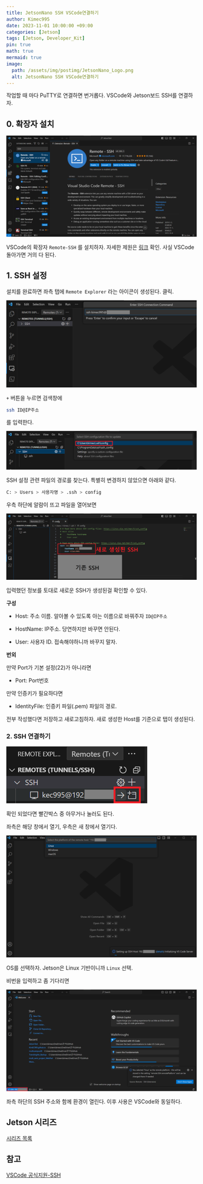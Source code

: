 ```yaml
---
title: JetsonNano SSH VSCode연결하기 
author: Kimec995
date: 2023-11-01 10:00:00 +09:00
categories: [Jetson]
tags: [Jetson, Developer_Kit]
pin: true
math: true
mermaid: true
image: 
  path: /assets/img/postimg/JetsonNano_Logo.png
  alt: JetsonNano SSH VSCode연결하기 
---
```


작업할 때 마다 PuTTY로 연결하면 번거롭다. VSCode와 Jetson보드 SSH를 연결하자.

## 0. 확장자 설치

![image.png](\assets\img\postimg\Jetson\Jetson_Nano_21.png)

VSCode의 확장자 `Remote-SSH` 를 설치하자. 자세한 제원은 [링크](https://code.visualstudio.com/docs/remote/ssh) 확인. 사실 VSCode 돌아가면 거의 다 된다.

## 1. SSH 설정

설치를 완료하면 좌측 탭에 `Remote Explorer` 라는 아이콘이 생성된다. 클릭.

![image.png](\assets\img\postimg\Jetson\Jetson_Nano_22.png)

`+` 버튼을 누르면 검색창에

```bash
ssh ID@IP주소
```

를 입력한다.

![image.png](\assets\img\postimg\Jetson\Jetson_Nano_23.png)

SSH 설정 관련 파일의 경로를 찾는다. 특별히 변경하지 않았으면 아래와 같다.

```bash
C: > Users > 사용자명 > .ssh > config
```

우측 하단에 알람이 뜨고 파일을 열어보면

![image.png](\assets\img\postimg\Jetson\Jetson_Nano_24.png)

입력했던 정보를 토대로 새로운 SSH가 생성된걸 확인할 수 있다.

**구성**

- Host: 주소 이름. 알아볼 수 있도록 아는 이름으로 바꿔주자 `ID@IP주소`

- HostName: IP주소. 당연하지만 바꾸면 안된다.

- User: 사용자 ID. 접속해야하니까 바꾸지 말자.

**번외**

만약 Port가 기본 설정(22)가 아니라면

- Port: Port번호

만약 인증키가 필요하다면

- IdentityFile: 인증키 파일(.pem) 파일의 경로.

전부 작성했다면 저장하고 새로고침하자. 새로 생성한 Host를 기준으로 탭이 생성된다.

### 2. SSH 연결하기

![image.png](\assets\img\postimg\Jetson\Jetson_Nano_25.png)

확인 되었다면 빨간박스 중 아무거나 눌러도 된다.

좌측은 해당 창에서 열기, 우측은 새 창에서 열기다.

![image.png](\assets\img\postimg\Jetson\Jetson_Nano_26.png)

OS를 선택하자. Jetson은 Linux 기반이니까 `Linux` 선택.

비번을 입력하고 좀 기다리면

![image.png](\assets\img\postimg\Jetson\Jetson_Nano_27.png)

좌측 하단의 SSH 주소와 함께 환경이 열린다. 이후 사용은 VSCode와 동일하다.

## Jetson 시리즈

[시리즈 목록](https://kimec995.github.io/categories/jetson/)

## 참고

[VSCode 공식지원-SSH](https://code.visualstudio.com/docs/remote/ssh)